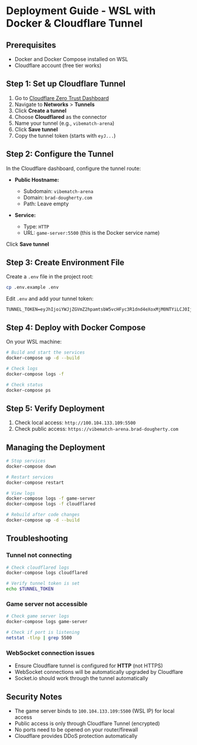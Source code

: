 # Deployment Guide - WSL with Docker & Cloudflare Tunnel

## Prerequisites
- Docker and Docker Compose installed on WSL
- Cloudflare account (free tier works)

## Step 1: Set up Cloudflare Tunnel

1. Go to [Cloudflare Zero Trust Dashboard](https://one.dash.cloudflare.com/)
2. Navigate to **Networks** > **Tunnels**
3. Click **Create a tunnel**
4. Choose **Cloudflared** as the connector
5. Name your tunnel (e.g., `vibematch-arena`)
6. Click **Save tunnel**
7. Copy the tunnel token (starts with `eyJ...`)

## Step 2: Configure the Tunnel

In the Cloudflare dashboard, configure the tunnel route:

- **Public Hostname:**
  - Subdomain: `vibematch-arena`
  - Domain: `brad-dougherty.com`
  - Path: Leave empty
  
- **Service:**
  - Type: `HTTP`
  - URL: `game-server:5500` (this is the Docker service name)

Click **Save tunnel**

## Step 3: Create Environment File

Create a `.env` file in the project root:

```bash
cp .env.example .env
```

Edit `.env` and add your tunnel token:

```env
TUNNEL_TOKEN=eyJhIjoiYWJjZGVmZ2hpamtsbW5vcHFyc3R1dnd4eXoxMjM0NTYiLCJ0IjoiZGVmZzEyMzQtYWJjZC01Njc4LTkwYWItY2RlZjEyMzQ1Njc4IiwicyI6IllXSmpaR1ZtWjJocGFtdHNiVzV2Y0hGeWMzUjFkbmQ0ZVhveCJ9
```

## Step 4: Deploy with Docker Compose

On your WSL machine:

```bash
# Build and start the services
docker-compose up -d --build

# Check logs
docker-compose logs -f

# Check status
docker-compose ps
```

## Step 5: Verify Deployment

1. Check local access: `http://100.104.133.109:5500`
2. Check public access: `https://vibematch-arena.brad-dougherty.com`

## Managing the Deployment

```bash
# Stop services
docker-compose down

# Restart services
docker-compose restart

# View logs
docker-compose logs -f game-server
docker-compose logs -f cloudflared

# Rebuild after code changes
docker-compose up -d --build
```

## Troubleshooting

### Tunnel not connecting
```bash
# Check cloudflared logs
docker-compose logs cloudflared

# Verify tunnel token is set
echo $TUNNEL_TOKEN
```

### Game server not accessible
```bash
# Check game server logs
docker-compose logs game-server

# Check if port is listening
netstat -tlnp | grep 5500
```

### WebSocket connection issues
- Ensure Cloudflare tunnel is configured for **HTTP** (not HTTPS)
- WebSocket connections will be automatically upgraded by Cloudflare
- Socket.io should work through the tunnel automatically

## Security Notes

- The game server binds to `100.104.133.109:5500` (WSL IP) for local access
- Public access is only through Cloudflare Tunnel (encrypted)
- No ports need to be opened on your router/firewall
- Cloudflare provides DDoS protection automatically
